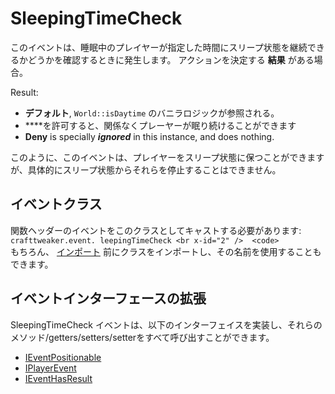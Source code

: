 # SleepingTimeCheck

このイベントは、睡眠中のプレイヤーが指定した時間にスリープ状態を継続できるかどうかを確認するときに発生します。 アクションを決定する **結果** がある場合。

Result:
- **デフォルト**, `World::isDaytime` のバニラロジックが参照される。
- ****を許可すると、関係なくプレーヤーが眠り続けることができます
- **Deny** is specially ***ignored*** in this instance, and does nothing.

このように、このイベントは、プレイヤーをスリープ状態に保つことができますが、具体的にスリープ状態からそれらを停止することはできません。

## イベントクラス
関数ヘッダーのイベントをこのクラスとしてキャストする必要があります:  
`crafttweaker.event. leepingTimeCheck <br x-id="2" /> 
 <code>`  
もちろん、 [インポート](/AdvancedFunctions/Import/) 前にクラスをインポートし、その名前を使用することもできます。

## イベントインターフェースの拡張
SleepingTimeCheck イベントは、以下のインターフェイスを実装し、それらのメソッド/getters/setters/setterをすべて呼び出すことができます。

- [IEventPositionable](/Vanilla/Events/Events/IEventPositionable/)
- [IPlayerEvent](/Vanilla/Events/Events/IPlayerEvent/)
- [IEventHasResult](/Vanilla/Events/Events/IEventHasResult/)
